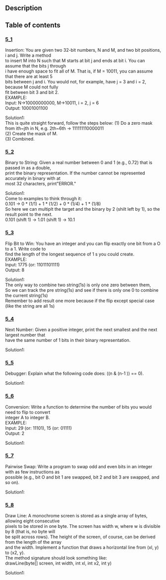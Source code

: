 ## Description
## Table of contents
### [5_1](./5_1)
Insertion: You are given two 32-bit numbers, N and M, and two bit positions, i and j. Write a method  
to insert M into N such that M starts at bit j and ends at bit i. You can assume that the bits j through  
i have enough space to fit all of M. That is, if M = 10011, you can assume that there are at least 5  
bits between j and i. You would not, for example, have j = 3 and i = 2, because M could not fully  
fit between bit 3 and bit 2.  
EXAMPLE:  
Input: N->10000000000, M->10011, i = 2, j = 6  
Output: 10001001100

Solution1:  
This is quite straight forward, follow the steps below:
(1) Do a zero mask from ith~jth in N, e.g. 2th~6th -> 111111110000011  
(2) Create the mask of M.  
(3) Combined.  

### [5_2](./5_2)
Binary to String: Given a real number between 0 and 1 (e.g., 0.72) that is passed in as a double,  
print the binary representation. If the number cannot be represented accurately in binary with at  
most 32 characters, print"ERROR."  

Solution1:  
Come to examples to think through it:  
0.101 -> 0 * (1/1) + 1 * (1/2) + 0 * (1/4) + 1 * (1/8)  
So here we can multiplt the target and the binary by 2 (shilt left by 1), so the result point to the next.  
0.101 (shift 1) -> 1.01 (shift 1) -> 10.1

### [5_3](./5_3)
Flip Bit to Win: You have an integer and you can flip exactly one bit from a O to a 1. Write code to  
find the length of the longest sequence of 1 s you could create.  
EXAMPLE:  
Input: 1775 (or: 11011101111)  
Output: 8  

Solution1:  
The only way to combine two string(1s) is only one zero between them,  
So we can track the pre string(1s) and see if there is only one 0 to combine the current string(1s)  
Remember to add result one more because if the flip except special case (like the string are all 1s)   

### [5_4](./5_4)
Next Number: Given a positive integer, print the next smallest and the next largest number that  
have the same number of 1 bits in their binary representation.  

Solution1: 

### [5_5](./5_5)
Debugger: Explain what the following code does: ((n & (n-1 )) == 0).  

Solution1: 

### [5_6](./5_6)
Conversion: Write a function to determine the number of bits you would need to flip to convert  
integer A to integer B.  
EXAMPLE:  
Input: 29 (or: 11101), 15 (or: 01111)  
Output: 2  

Solution1:  

### [5_7](./5_7)
Pairwise Swap: Write a program to swap odd and even bits in an integer with as few instructions as  
possible (e.g., bit O and bit 1 are swapped, bit 2 and bit 3 are swapped, and so on).  

Solution1: 

### [5_8](./5_8)
Draw Line: A monochrome screen is stored as a single array of bytes, allowing eight consecutive  
pixels to be stored in one byte. The screen has width w, where w is divisible by 8 (that is, no byte will  
be split across rows). The height of the screen, of course, can be derived from the length of the array  
and the width. Implement a function that draws a horizontal line from (xl, y) to (x2, y).  
The method signature should look something like:  
drawLine(byte[] screen, int width, int xl, int x2, int y)  

Solution1: 